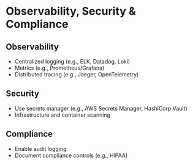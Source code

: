 # Observability, Security & Compliance

## Observability

- Centralized logging (e.g., ELK, Datadog, Loki)
- Metrics (e.g., Prometheus/Grafana)
- Distributed tracing (e.g., Jaeger, OpenTelemetry)

## Security

- Use secrets manager (e.g., AWS Secrets Manager, HashiCorp Vault)
- Infrastructure and container scanning

## Compliance

- Enable audit logging
- Document compliance controls (e.g., HIPAA)

